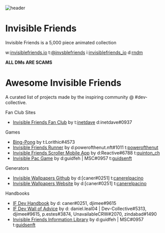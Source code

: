 
![header](https://pbs.twimg.com/profile_banners/1457443615542636545/1641009391/1500x500)

# Invisible Friends
Invisible Friends is a 5,000 piece animated collection

w:[invisiblefriends.io](https://invisiblefriends.io/) 
t:[@invsblefriends](https://twitter.com/InvsbleFriends) 
i:[invisiblefriends_io](https://www.instagram.com/invisiblefriends_io/) 
d:[rndm](https://discord.gg/rndm)

**ALL DMs ARE SCAMS**

# Awesome Invisible Friends
A curated list of projects made by the inspiring community @ #dev-collective.

Fan Club Sites
- [Invisible Friends Fan Club](https://invisiblefc.com/) by t:[inetdave](https://twitter.com/inetdave) d:inetdave#0937

Games
- [Bing-Pong](https://github.com/Invisible-Devs/bing-pong) by t:Lorithic#4573
- [Invisible Friends Runner](https://www.powerofthenut.xyz/) by d:powerofthenut.nft#1011 t:[powerofthenut](https://twitter.com/powerofthenut)
- [Invisible Friends Scroller Mobile App](https://testflight.apple.com/join/p1xTBiS2) by d:Reactive#6788 t:[quinton_ch](https://twitter.com/quinton_ch)
- [Invisible Pac Game](https://www.invisible-pac.xyz/) by d:guidfeh | MSC#0957 t:[guidsenft](https://twitter.com/guidsenft)

Generators
- [Invisible Wallpapers Github](https://github.com/Canerelpacino/inv-wallpapers) by d:[caner#0251] t:[canerelpacino](https://twitter.com/canerelpacino)
- [Invisible Wallpapers Website](http://inv-wallpapers.herokuapp.com/) by d:[caner#0251] t:[canerelpacino](https://twitter.com/canerelpacino)

Handbooks
- [IF Dev Handbook](https://cloud-fern-8be.notion.site/IF-Dev-Handbook-60a3ac9acebc41ef9fa48dbb05f0a75e) by d: caner#0251, djimee#9615
- [IF Dev Wall of Advice](https://cloud-fern-8be.notion.site/IF-Dev-Wall-of-Advice-2710f33b9bda4c0b837f5824e663e2b5) by d: daniel.leal04 | Dev-Collective#5313,  djimee#9615, p.estes#3874, UnavailableCRW#2070, zindabad#1490
- [Invisible Friends Information Library](https://guidsen.notion.site/guidsen/Invisible-friends-information-library-6566eafb29994031bfe5c9ca77322c0d) by d:guidfeh | MSC#0957 t:[guidsenft](https://twitter.com/guidsenft)
